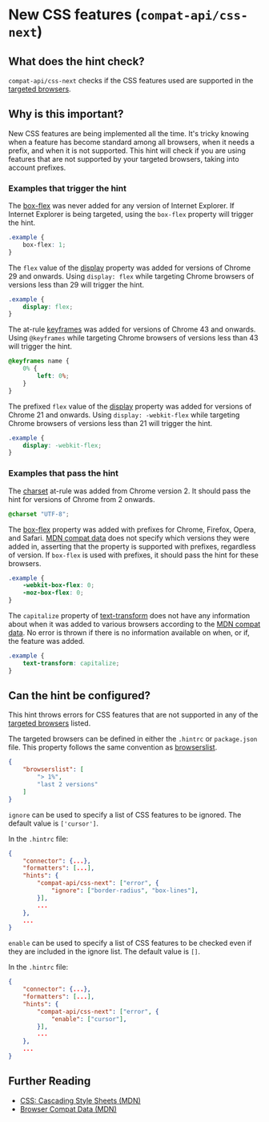 # New CSS features (`compat-api/css-next`)

## What does the hint check?

`compat-api/css-next` checks if the CSS features used are
supported in the [targeted browsers][browser-context].

## Why is this important?

New CSS features are being implemented all the time. It's tricky knowing
when a feature has become standard among all browsers, when it needs a prefix,
and when it is not supported. This hint will check if you are using features
that are not supported by your targeted browsers, taking into account prefixes.

### Examples that **trigger** the hint

The [box-flex][box-flex] was
never added for any version of Internet Explorer. If Internet Explorer is
being targeted, using the `box-flex` property will trigger the hint.

```css
.example {
    box-flex: 1;
}
```

The `flex` value of the [display][display]
property was added for versions of Chrome 29 and onwards. Using `display: flex`
while targeting Chrome browsers of versions less than 29
will trigger the hint.

```css
.example {
    display: flex;
}
```

The at-rule [keyframes][keyframes] was added for versions of
Chrome 43 and onwards. Using `@keyframes`
while targeting Chrome browsers of versions less than 43
will trigger the hint.

```css
@keyframes name {
    0% {
        left: 0%;
    }
}
```

The prefixed `flex` value of the
[display][display]
property was added for versions of Chrome 21 and onwards.
Using `display: -webkit-flex` while targeting Chrome browsers of
versions less than 21 will trigger the hint.

```css
.example {
    display: -webkit-flex;
}
```

### Examples that **pass** the hint

The [charset][charset]
at-rule was added from Chrome version 2. It should pass the hint for
versions of Chrome from 2 onwards.

```css
@charset "UTF-8";
```

The [box-flex][box-flex] property
was added with prefixes for Chrome, Firefox, Opera, and Safari.
[MDN compat data][browser-compat] does not specify which versions
they were added in, asserting that the property is supported with
prefixes, regardless of version. If `box-flex` is used with prefixes,
it should pass the hint for these browsers.

```css
.example {
    -webkit-box-flex: 0;
    -moz-box-flex: 0;
}
```

The `capitalize` property of [text-transform][text-transform]
does not have any information about when it was added to various browsers
according to the  [MDN compat data][browser-compat]. No error is thrown
if there is no information available on when, or if, the feature was added.

```css
.example {
    text-transform: capitalize;
}
```

## Can the hint be configured?

This hint throws errors for CSS features that are not supported in any of the
[targeted browsers][targeted-browsers] listed.

The targeted browsers can be defined in either the `.hintrc` or
`package.json` file.
This property follows the same convention as [browserslist][browserslist].

```json
{
    "browserslist": [
        "> 1%",
        "last 2 versions"
    ]
}
```

`ignore` can be used to specify a list of CSS features to be ignored. The
default value is `['cursor']`.

In the `.hintrc` file:

```json
{
    "connector": {...},
    "formatters": [...],
    "hints": {
        "compat-api/css-next": ["error", {
            "ignore": ["border-radius", "box-lines"],
        }],
        ...
    },
    ...
}
```

`enable` can be used to specify a list of CSS features to be checked even if
they are included in the ignore list. The default value is `[]`.

In the `.hintrc` file:

```json
{
    "connector": {...},
    "formatters": [...],
    "hints": {
        "compat-api/css-next": ["error", {
            "enable": ["cursor"],
        }],
        ...
    },
    ...
}
```

## Further Reading

* [CSS: Cascading Style Sheets (MDN)][docmdn]
* [Browser Compat Data (MDN)][browser-compat]

<!-- Link labels: -->

[docmdn]: https://developer.mozilla.org/en-US/docs/Web/CSS
[box-flex]: https://developer.mozilla.org/en-US/docs/Web/CSS/box-flex
[browser-compat]: https://github.com/mdn/browser-compat-data
[browser-context]: https://webhint.io/docs/user-guide/configuring-webhint/browser-context/
[browserslist]: https://github.com/browserslist/browserslist#readme
[charset]: https://developer.mozilla.org/en-US/docs/Web/CSS/@charset
[display]: https://developer.mozilla.org/en-US/docs/Web/CSS/display
[keyframes]: https://developer.mozilla.org/en-US/docs/Web/CSS/@keyframes
[targeted-browsers]: ../../hint/docs/user-guide/configuring-webhint/browser-context.md
[text-transform]: https://developer.mozilla.org/en-US/docs/Web/CSS/text-transform
